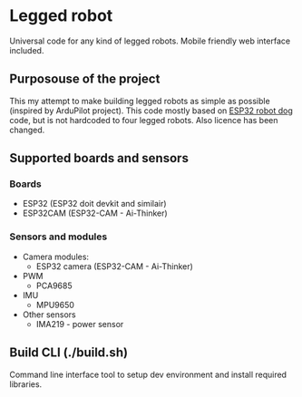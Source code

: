 # Legged robot
Universal code for any kind of legged robots. Mobile friendly web interface included.

## Purposouse of the project
This my attempt to make building legged robots as simple as possible (inspired by ArduPilot project). 
This code mostly based on [ESP32 robot dog](https://github.com/SovGVD/esp32-robot-dog-code) code, but is not hardcoded to four legged robots. Also licence has been changed. 

## Supported boards and sensors

### Boards
 - ESP32 (ESP32 doit devkit and similair)
 - ESP32CAM (ESP32-CAM - Ai-Thinker)

### Sensors and modules
 - Camera modules:
   - ESP32 camera (ESP32-CAM - Ai-Thinker)
 - PWM
   - PCA9685
 - IMU
   - MPU9650
 - Other sensors
   - IMA219 - power sensor

## Build CLI (./build.sh)
Command line interface tool to setup dev environment and install required libraries.
